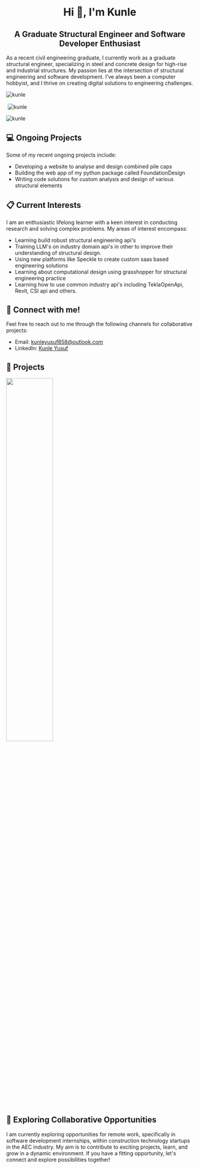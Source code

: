 <h1 align="center">Hi 👋, I'm Kunle</h1>
<h2 align="center"> A Graduate Structural Engineer and Software Developer Enthusiast</h2>

 As a recent civil engineering graduate, I currently work as a graduate structural engineer, specializing in steel and concrete design for high-rise and industrial structures. My passion lies at the intersection of structural engineering and software development. I’ve always been a computer hobbyist, and I thrive on creating digital solutions to engineering challenges.


<p><img align="center" src="https://github-readme-stats.vercel.app/api/top-langs?username=kunle009&show_icons=true&locale=en&layout=compact&theme=synthwave" alt="kunle" /></p>
<p>&nbsp;<img align="center" src="https://github-readme-stats.vercel.app/api?username=kunle009&show_icons=true&locale=en&theme=synthwave" alt="kunle" /></p>
<p><img align="center" src="https://github-readme-streak-stats.herokuapp.com/?user=kunle009&theme=synthwave" alt="kunle" /></p>

## 💻 Ongoing Projects
<p>
        Some of my recent ongoing projects include:
        <ul>
          <li>Developing a website to analyse and design combined pile caps</li>
          <li>Building the web app of my python package called FoundationDesign</li>
          <li>Writing code solutions for custom analysis and design of various structural elements</li>
        </ul>
      </p>

## 📋 Current Interests

I am an enthusiastic lifelong learner with a keen interest in conducting research and solving complex problems. My areas of interest encompass:

- Learning build robust structural engineering api's
- Training LLM's on industry domain api's in other to improve their understanding of structural design.
- Using new platforms like Speckle to create custom saas based engineering solutions
- Learning about computational design using grasshopper for structural engineering practice
- Learning how to use common industry api's including TeklaOpenApi, Revit, CSI api and others.

## 🔗 Connect with me!

Feel free to reach out to me through the following channels for collaborative projects:

- Email: [kunleyusuf858@outlook.com](mailto:kunleyusuf858@outlook.com)
- LinkedIn: [Kunle Yusuf](https://www.linkedin.com/in/kunle-yusuf/)

## 🚀 Projects

<p float="left">
    <a href="https://github.com/kunle009/FoundationDesign">
        <img src="https://github-readme-stats.vercel.app/api/pin/?username=kunle009&repo=FoundationDesign" width="50%" />
    </a>
</p>

## 🎯 Exploring Collaborative Opportunities

I am currently exploring opportunities for remote work, specifically in software development internships, within construction technology startups in the AEC industry. My aim is to contribute to exciting projects, learn, and grow in a dynamic environment. If you have a fitting opportunity, let's connect and explore possibilities together!